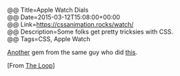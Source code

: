 @@ Title=Apple Watch Dials  
@@ Date=2015-03-12T15:08:00+00:00  
@@ Link=https://cssanimation.rocks/watch/  
@@ Description=Some folks get pretty tricksies with CSS.  
@@ Tags=CSS, Apple Watch  

[Another][theoveranalyzed] gem from the same guy who did [this][cssanimation].

[From [The Loop][loopinsight]]

[cssanimation]: https://cssanimation.rocks/clocks/
[loopinsight]: http://www.loopinsight.com/2015/03/12/apple-watch-activity-dial-in-css/
[theoveranalyzed]: /2015/3/3/css-clocks